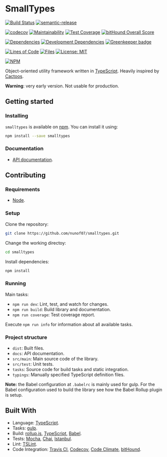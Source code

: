 # SmallTypes

[![Build Status](https://travis-ci.org/nunof07/smalltypes.svg?branch=master)](https://travis-ci.org/nunof07/smalltypes)
[![semantic-release](https://img.shields.io/badge/%20%20%F0%9F%93%A6%F0%9F%9A%80-semantic--release-e10079.svg)](https://github.com/semantic-release/semantic-release)

[![codecov](https://codecov.io/gh/nunof07/smalltypes/branch/master/graph/badge.svg)](https://codecov.io/gh/nunof07/smalltypes)
[![Maintainability](https://api.codeclimate.com/v1/badges/21adf54dc86017e175d9/maintainability)](https://codeclimate.com/github/nunof07/smalltypes/maintainability)
[![Test Coverage](https://api.codeclimate.com/v1/badges/21adf54dc86017e175d9/test_coverage)](https://codeclimate.com/github/nunof07/smalltypes/test_coverage)
[![bitHound Overall Score](https://www.bithound.io/github/nunof07/smalltypes/badges/score.svg)](https://www.bithound.io/github/nunof07/smalltypes)

[![Dependencies](https://david-dm.org/nunof07/smalltypes.svg)](https://david-dm.org/nunof07/smalltypes)
[![Development Dependencies](https://david-dm.org/nunof07/smalltypes/dev-status.svg)](https://david-dm.org/nunof07/smalltypes?type=dev)
[![Greenkeeper badge](https://badges.greenkeeper.io/nunof07/smalltypes.svg)](https://greenkeeper.io/)

[![Lines of Code](https://tokei.rs/b1/github/nunof07/smalltypes)](https://github.com/Aaronepower/tokei)
[![Files](https://tokei.rs/b1/github/nunof07/smalltypes?category=files)](https://github.com/Aaronepower/tokei)
[![License: MIT](https://img.shields.io/badge/License-MIT-yellow.svg)](https://opensource.org/licenses/MIT)

[![NPM](https://nodei.co/npm/smalltypes.png?downloads=true&downloadRank=true&stars=true)](https://nodei.co/npm/smalltypes/)

Object-oriented utility framework written in [TypeScript](https://www.typescriptlang.org/). Heavily inspired by [Cactoos](https://github.com/yegor256/cactoos).

**Warning**: very early version. Not usable for production.

## Getting started

### Installing

`smalltypes` is available on [npm](https://www.npmjs.com/package/smalltypes). You can install it using:

```bash
npm install --save smalltypes
```

### Documentation

- [API documentation](https://nunof07.github.io/smalltypes/).

## Contributing

### Requirements

- [Node](https://nodejs.org/en/).

### Setup

Clone the repository:

```bash
git clone https://github.com/nunof07/smalltypes.git
```

Change the working directoy:

```bash
cd smalltypes
```

Install dependencies:

```bash
npm install
```

### Running

Main tasks:

- `npm run dev`: Lint, test, and watch for changes.
- `npm run build`: Build library and documentation.
- `npm run coverage`: Test coverage report.

Execute `npm run info` for information about all available tasks.

### Project structure

- `dist`: Built files.
- `docs`: API documentation.
- `src/main`: Main source code of the library.
- `src/test`: Unit tests.
- `tasks`: Source code for build tasks and static integration.
- `typings`: Manually specified TypeScript definition files.

**Note:** the Babel configuration at `.babelrc` is mainly used for gulp. For the Babel configuration used to build the library see how the Babel Rollup plugin is setup.

## Built With

- Language: [TypeScript](http://www.typescriptlang.org/).
- Tasks: [gulp](https://gulpjs.com/).
- Build: [rollup.js](https://rollupjs.org/), [TypeScript](http://www.typescriptlang.org/), [Babel](https://babeljs.io/).
- Tests: [Mocha](https://mochajs.org), [Chai](http://chaijs.com/), [Istanbul](https://istanbul.js.org/).
- Lint: [TSLint](https://palantir.github.io/tslint/).
- Code Integration: [Travis CI](https://travis-ci.org/), [Codecov](https://codecov.io/), [Code Climate](https://codeclimate.com/), [bitHound](https://www.bithound.io/).
